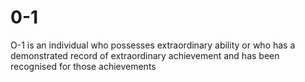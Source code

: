 # 0-1

O-1 is an individual who possesses extraordinary ability or who has a demonstrated record of extraordinary achievement and has been recognised for those achievements
